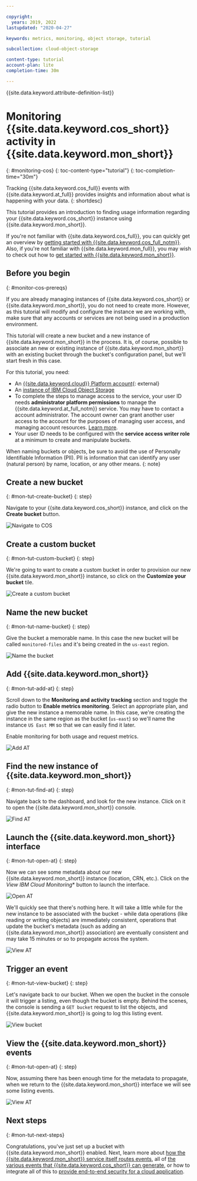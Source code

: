```yaml
---

copyright:
  years: 2019, 2022
lastupdated: "2020-04-27"

keywords: metrics, monitoring, object storage, tutorial

subcollection: cloud-object-storage

content-type: tutorial
account-plan: lite
completion-time: 30m

---
```


{{site.data.keyword.attribute-definition-list}}

# Monitoring {{site.data.keyword.cos_short}} activity in {{site.data.keyword.mon_short}}
{: #monitoring-cos}
{: toc-content-type="tutorial"} 
{: toc-completion-time="30m"} 

Tracking {{site.data.keyword.cos_full}} events with {{site.data.keyword.at_full}} provides insights and information about what is happening with your data. 
{: shortdesc}

This tutorial provides an introduction to finding usage information regarding your {{site.data.keyword.cos_short}} instance using {{site.data.keyword.mon_short}}. 

If you're not familiar with {{site.data.keyword.cos_full}}, you can quickly get an overview by [getting started with {{site.data.keyword.cos_full_notm}}](/docs/cloud-object-storage?topic=cloud-object-storage-getting-started-cloud-object-storage). Also, if you're not familiar with {{site.data.keyword.mon_full}}, you may wish to check out how to [get started with {{site.data.keyword.mon_short}}](/docs/Activity-Tracker-with-LogDNA?topic=Activity-Tracker-with-LogDNA-getting-started).

## Before you begin
{: #monitor-cos-prereqs}

If you are already managing instances of {{site.data.keyword.cos_short}} or {{site.data.keyword.mon_short}}, you do not need to create more. However, as this tutorial will modify and configure the instance we are working with, make sure that any accounts or services are not being used in a production environment. 

This tutorial will create a new bucket and a new instance of {{site.data.keyword.mon_short}} in the process.  It is, of course, possible to associate an new or existing instance of {{site.data.keyword.mon_short}} with an existing bucket through the bucket's configuration panel, but we'll start fresh in this case.

For this tutorial, you need:
- An [{{site.data.keyword.cloud}} Platform account](https://cloud.ibm.com){: external}
- An [instance of IBM Cloud Object Storage](http://cloud.ibm.com/catalog/services/cloud-object-storage)
- To complete the steps to manage access to the service, your user ID needs **administrator platform permissions** to manage the {{site.data.keyword.at_full_notm}} service. You may have to contact a account administrator. The account owner can grant another user access to the account for the purposes of managing user access, and managing account resources. [Learn more](/docs/account?topic=account-userroles).
- Your user ID needs to be configured with the **service access writer role** at a minimum to create and manipulate buckets.

When naming buckets or objects, be sure to avoid the use of Personally Identifiable Information (PII). PII is information that can identify any user (natural person) by name, location, or any other means.
{: note}

## Create a new bucket 
{: #mon-tut-create-bucket}
{: step}

Navigate to your {{site.data.keyword.cos_short}} instance, and click on the **Create bucket** button.

![Navigate to COS](https://s3.us.cloud-object-storage.appdomain.cloud/docs-resources/mon-tut-1-create-bucket.png)

## Create a custom bucket 
{: #mon-tut-custom-bucket}
{: step}

We're going to want to create a custom bucket in order to provision our new {{site.data.keyword.mon_short}} instance, so click on the **Customize your bucket** tile.

![Create a custom bucket](https://s3.us.cloud-object-storage.appdomain.cloud/docs-resources/mon-tut-2-custom-bucket.png)

## Name the new bucket 
{: #mon-tut-name-bucket}
{: step}

Give the bucket a memorable name.  In this case the new bucket will be called `monitored-files` and it's being created in the `us-east` region. 

![Name the bucket](https://s3.us.cloud-object-storage.appdomain.cloud/docs-resources/mon-tut-3-name-bucket.png)

## Add {{site.data.keyword.mon_short}}
{: #mon-tut-add-at}
{: step}

Scroll down to the **Monitoring and activity tracking** section and toggle the radio button to **Enable metrics monitoring**.  Select an appropriate plan, and give the new instance a memorable name.  In this case, we're creating the instance in the same region as the bucket (`us-east`) so we'll name the instance `US East MM` so that we can easily find it later.

Enable monitoring for both usage and request metrics.

![Add AT](https://s3.us.cloud-object-storage.appdomain.cloud/docs-resources/mon-tut-4-add-at.png)

## Find the new instance of {{site.data.keyword.mon_short}}
{: #mon-tut-find-at}
{: step}

Navigate back to the dashboard, and look for the new instance. Click on it to open the {{site.data.keyword.mon_short}} console.

![Find AT](https://s3.us.cloud-object-storage.appdomain.cloud/docs-resources/mon-tut-5-find-at.png)

## Launch the {{site.data.keyword.mon_short}} interface
{: #mon-tut-open-at}
{: step}

Now we can see some metadata about our new {{site.data.keyword.mon_short}} instance (location, CRN, etc.).  Click on the *View IBM Cloud Monitoring** button to launch the interface.

![Open AT](https://s3.us.cloud-object-storage.appdomain.cloud/docs-resources/mon-tut-6-open-at.png)

We'll quickly see that there's nothing here.  It will take a little while for the new instance to be associated with the bucket - while data operations (like reading or writing objects) are immediately consistent, operations that update the bucket's metadata (such as adding an {{site.data.keyword.mon_short}} association) are eventually consistent and may take 15 minutes or so to propagate across the system.

![View AT](https://s3.us.cloud-object-storage.appdomain.cloud/docs-resources/mon-tut-7-empty-at.png)

## Trigger an event
{: #mon-tut-view-bucket}
{: step}

Let's navigate back to our bucket.  When we open the bucket in the console it will trigger a listing, even though the bucket is empty. Behind the scenes, the console is sending a `GET bucket` request to list the objects, and {{site.data.keyword.mon_short}} is going to log this listing event.

![View bucket](https://s3.us.cloud-object-storage.appdomain.cloud/docs-resources/mon-tut-8-view-bucket.png)

## View the {{site.data.keyword.mon_short}} events
{: #mon-tut-open-at}
{: step}

Now, assuming there has been enough time for the metadata to propagate, when we return to the {{site.data.keyword.mon_short}} interface we will see some listing events.

![View AT](https://s3.us.cloud-object-storage.appdomain.cloud/docs-resources/mon-tut-9-view-at.png)

## Next steps
{: #mon-tut-next-steps}

Congratulations, you've just set up a bucket with {{site.data.keyword.mon_short}} enabled. Next, learn more about [how the {{site.data.keyword.mon_short}} service itself routes events](/docs/activity-tracker?topic=activity-tracker-getting-started-routing), all of [the various events that {{site.data.keyword.cos_short}} can generate](/docs/cloud-object-storage?topic=cloud-object-storage-at-events), or how to integrate all of this to [provide end-to-end security for a cloud application](/docs/solution-tutorials?topic=solution-tutorials-cloud-e2e-security).

